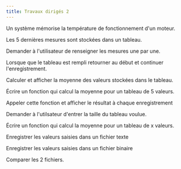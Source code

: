 ```yaml
---
title: Travaux dirigés 2
---
```


Un système mémorise la température de fonctionnement d'un moteur.

Les 5 dernières mesures sont stockées dans un tableau.

Demander à l'utilisateur de renseigner les mesures une par une.

Lorsque que le tableau est rempli retourner au début et continuer l'enregistrement.

Calculer et afficher la moyenne des valeurs stockées dans le tableau.

Écrire un fonction qui calcul la moyenne pour un tableau de 5 valeurs.

Appeler cette fonction et afficher le résultat à chaque enregistrement

Demander à l'utilsateur d'entrer la taille du tableau voulue.

Écrire un fonction qui calcul la moyenne pour un tableau de x valeurs.

Enregistrer les valeurs saisies dans un fichier texte

Enregistrer les valeurs saisies dans un fichier binaire

Comparer les 2 fichiers.
